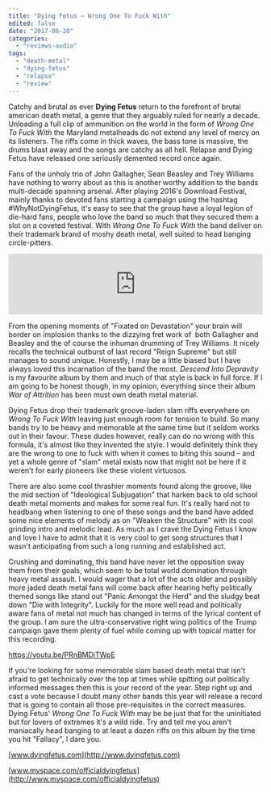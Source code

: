 ```yaml
---
title: "Dying Fetus – Wrong One To Fuck With"
edited: false
date: "2017-06-20"
categories:
  - "reviews-audio"
tags:
  - "death-metal"
  - "dying-fetus"
  - "relapse"
  - "review"
---
```


Catchy and brutal as ever **Dying Fetus** return to the forefront of brutal american death metal, a genre that they arguably ruled for nearly a decade. Unloading a full clip of ammunition on the world in the form of _Wrong One To Fuck With_ the Maryland metalheads do not extend any level of mercy on its listeners. The riffs come in thick waves, the bass tone is massive, the drums blast away and the songs are catchy as all hell. Relapse and Dying Fetus have released one seriously demented record once again.

Fans of the unholy trio of John Gallagher, Sean Beasley and Trey Williams have nothing to worry about as this is another worthy addition to the bands multi-decade spanning arsenal. After playing 2016's Download Festival, mainly thanks to devoted fans starting a campaign using the hashtag #WhyNotDyingFetus, it's easy to see that the group have a loyal legion of die-hard fans, people who love the band so much that they secured them a slot on a coveted festival. With _Wrong One To Fuck With_ the band deliver on their trademark brand of moshy death metal, well suited to head banging circle-pitters.

<iframe style="border: 0; width: 100%; height: 120px;" src="https://bandcamp.com/EmbeddedPlayer/album=3053788226/size=large/bgcol=ffffff/linkcol=0687f5/tracklist=false/artwork=small/transparent=true/" width="300" height="150" seamless=""><a href="http://dyingfetus.bandcamp.com/album/wrong-one-to-fuck-with">Wrong One To Fuck With by Dying Fetus</a></iframe>

From the opening moments of "Fixated on Devastation" your brain will border on implosion thanks to the dizzying fret work of  both Gallagher and Beasley and the of course the inhuman drumming of Trey Williams. It nicely recalls the technical outburst of last record "Reign Supreme" but still manages to sound unique. Honestly, I may be a little biased but I have always loved this incarnation of the band the most. _Descend Into Depravity_ is my favourite album by them and much of that style is back in full force. If I am going to be honest though, in my opinion, everything since their album _War of Attrition_ has been must own death metal material.

Dying Fetus drop their trademark groove-laden slam riffs everywhere on _Wrong To Fuck With_ leaving just enough room for tension to build. So many bands try to be heavy and memorable at the same time but it seldom works out in their favour. These dudes however, really can do no wrong with this formula, it's almost like they invented the style. I would definitely think they are the wrong to one to fuck with when it comes to biting this sound – and yet a whole genre of "slam" metal exists now that might not be here if it weren't for early pioneers like these violent virtuosos.

There are also some cool thrashier moments found along the groove, like the mid section of "Ideological Subjugation" that harken back to old school death metal moments and makes for some real fun. It's really hard not to headbang when listening to one of these songs and the band have added some nice elements of melody as on "Weaken the Structure" with its cool grinding intro and melodic lead. As much as I crave the Dying Fetus I know and love I have to admit that it is very cool to get song structures that I wasn't anticipating from such a long running and established act.

Crushing and dominating, this band have never let the opposition sway them from their goals, which seem to be total world domination through heavy metal assault. I would wager that a lot of the acts older and possibly more jaded death metal fans will come back after hearing hefty politically themed songs like stand out "Panic Amongst the Herd" and the sludgy beat down "Die with Integrity". Luckily for the more well read and politically aware fans of metal not much has changed in terms of the lyrical content of the group. I am sure the ultra-conservative right wing politics of the Trump campaign gave them plenty of fuel while coming up with topical matter for this recording.

https://youtu.be/PRnBMDiTWpE

If you're looking for some memorable slam based death metal that isn't afraid to get technically over the top at times while spitting out politically informed messages then this is your record of the year. Step right up and cast a vote because I doubt many other bands this year will release a record that is going to contain all those pre-requisites in the correct measures. Dying Fetus' _Wrong One To Fuck With_ may be be just that for the uninitiated but for lovers of extremes it's a wild ride. Try and tell me you aren't maniacally head banging to at least a dozen riffs on this album by the time you hit "Fallacy", I dare you.

[www.dyingfetus.com](http://www.dyingfetus.com)

[www.myspace.com/officialdyingfetus](http://www.myspace.com/officialdyingfetus)
